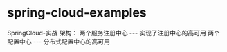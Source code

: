 # spring-cloud-examples
SpringCloud-实战
架构：
    两个服务注册中心 --- 实现了注册中心的高可用
    两个配置中心     --- 分布式配置中心的高可用
